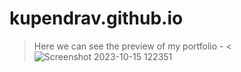 # kupendrav.github.io
>Here we can see the preview of my portfolio -
<![Screenshot 2023-10-15 122351](https://github.com/kupendrav/kupendrav.github.io/assets/93828746/28e2f2a9-01a9-445a-9dce-e6bb0844da0a)
